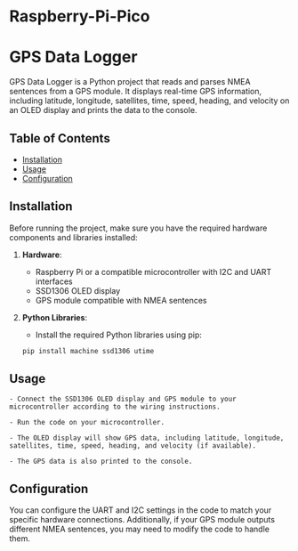 # Raspberry-Pi-Pico
# GPS Data Logger

GPS Data Logger is a Python project that reads and parses NMEA sentences from a GPS module. It displays real-time GPS information, including latitude, longitude, satellites, time, speed, heading, and velocity on an OLED display and prints the data to the console.

## Table of Contents

- [Installation](#installation)
- [Usage](#usage)
- [Configuration](#configuration)

## Installation

Before running the project, make sure you have the required hardware components and libraries installed:

1. **Hardware**:
   - Raspberry Pi or a compatible microcontroller with I2C and UART interfaces
   - SSD1306 OLED display
   - GPS module compatible with NMEA sentences

2. **Python Libraries**:
   - Install the required Python libraries using pip:

   ```bash
   pip install machine ssd1306 utime
## Usage
    - Connect the SSD1306 OLED display and GPS module to your microcontroller according to the wiring instructions.
   
    - Run the code on your microcontroller.

    - The OLED display will show GPS data, including latitude, longitude, satellites, time, speed, heading, and velocity (if available).
   
    - The GPS data is also printed to the console.

## Configuration
You can configure the UART and I2C settings in the code to match your specific hardware connections. Additionally, if your GPS module outputs different NMEA sentences, you may need to modify the code to handle them.

